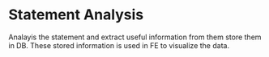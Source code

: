 # Statement Analysis
Analayis the statement and extract useful information from them store them in DB. These stored information is used in FE to visualize the data.
